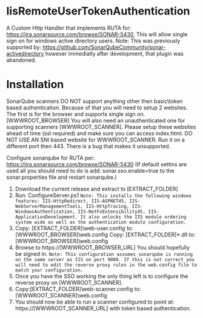 # IisRemoteUserTokenAuthentication
A Custom Http Handler that implements RUTA for: https://jira.sonarsource.com/browse/SONAR-5430, This will allow single sign on for windows active directory users. Note: This was previously supported by: https://github.com/SonarQubeCommunity/sonar-activedirectory however immediatly after development, that plugin was abandoned. 

# Installation

SonarQube scanners DO NOT support anything other then basic\token based authentication. Because of that you will need to setup 2 websites. The first is for the browser and supports single sign on. [WWWROOT_BROWSER] You will also need an unauthenticated one for supporting scanners [WWWROOT_SCANNER]. Please setup these websites ahead of time (ssl required) and make sure you can access index.html. DO NOT USE AN SNI based website for WWWROOT_SCANNER. Run it on a different port then 443. There is a bug that makes it unsupported. 

Configure sonarqube for RUTA per: https://jira.sonarsource.com/browse/SONAR-5430 (If default settins are used all you should need to do is add: sonar.sso.enable=true to the sonar.properties file and restart sonarqube.)

1) Download the current release and extract to [EXTRACT_FOLDER]
2) Run: ConfigureServer.ps1
`Note: This installs the following windows features: IIS-HttpRedirect, IIS-ASPNET45, IIS-WebServerManagementTools, IIS-HttpTracing, IIS-WindowsAuthentication, IIS-NetFxExtensibility45, IIS-ApplicationDevelopment. It also unlocks the IIS module ordering system wide as well as the authentication module configuration.`
3) Copy: [EXTRACT_FOLDER]\web-user.config to: [WWWROOT_BROWSER]\web.config
Copy: [EXTRACT_FOLDER]\*.dll to: [WWWROOT_BROWSER]\web.config
4) Browse to https://[WWWROOT_BROWSER_URL] You should hopefully be signed in.
`Note: This configuration assumes sonarqube is running on the same server as IIS on port 9000. If this is not correct you will need to edit the reverse proxy rules in the web.config file to match your configuration.`
5) Once you have the SSO working the only thing left is to configure the reverse proxy on [WWWROOT_SCANNER].
6) Copy:[EXTRACT_FOLDER]\web-scanner.config  to: [WWWROOT_SCANNER]\web.config
7) You should now be able to run a scanner configured to point at: https://[WWWROOT_SCANNER_URL] with token based authentication.